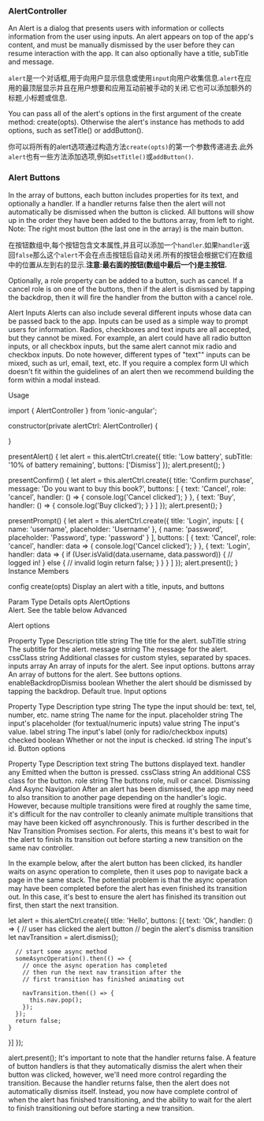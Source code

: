 ### AlertController

An Alert is a dialog that presents users with information or collects information from the user using inputs. An alert appears on top of the app's content, and must be manually dismissed by the user before they can resume interaction with the app. It can also optionally have a title, subTitle and message.

`alert`是一个对话框,用于向用户显示信息或使用`input`向用户收集信息.`alert`在应用的最顶层显示并且在用户想要和应用互动前被手动的关闭.它也可以添加额外的标题,小标题或信息.

You can pass all of the alert's options in the first argument of the create method: create(opts). Otherwise the alert's instance has methods to add options, such as setTitle() or addButton().

你可以将所有的alert选项通过构造方法`create(opts)`的第一个参数传递进去.此外`alert`也有一些方法添加选项,例如`setTitle()`或`addButton()`.

### Alert Buttons


In the array of buttons, each button includes properties for its text, and optionally a handler. If a handler returns false then the alert will not automatically be dismissed when the button is clicked. All buttons will show up in the order they have been added to the buttons array, from left to right. Note: The right most button (the last one in the array) is the main button.

在按钮数组中,每个按钮包含文本属性,并且可以添加一个`handler`.如果`handler`返回`false`那么这个`alert`不会在点击按钮后自动关闭.所有的按钮会根据它们在数组中的位置从左到右的显示.**注意:最右面的按钮(数组中最后一个)是主按钮.**

Optionally, a role property can be added to a button, such as cancel. If a cancel role is on one of the buttons, then if the alert is dismissed by tapping the backdrop, then it will fire the handler from the button with a cancel role.

Alert Inputs
Alerts can also include several different inputs whose data can be passed back to the app. Inputs can be used as a simple way to prompt users for information. Radios, checkboxes and text inputs are all accepted, but they cannot be mixed. For example, an alert could have all radio button inputs, or all checkbox inputs, but the same alert cannot mix radio and checkbox inputs. Do note however, different types of "text"" inputs can be mixed, such as url, email, text, etc. If you require a complex form UI which doesn't fit within the guidelines of an alert then we recommend building the form within a modal instead.

Usage

import { AlertController } from 'ionic-angular';

constructor(private alertCtrl: AlertController) {

}

presentAlert() {
  let alert = this.alertCtrl.create({
    title: 'Low battery',
    subTitle: '10% of battery remaining',
    buttons: ['Dismiss']
  });
  alert.present();
}

presentConfirm() {
  let alert = this.alertCtrl.create({
    title: 'Confirm purchase',
    message: 'Do you want to buy this book?',
    buttons: [
      {
        text: 'Cancel',
        role: 'cancel',
        handler: () => {
          console.log('Cancel clicked');
        }
      },
      {
        text: 'Buy',
        handler: () => {
          console.log('Buy clicked');
        }
      }
    ]
  });
  alert.present();
}

presentPrompt() {
  let alert = this.alertCtrl.create({
    title: 'Login',
    inputs: [
      {
        name: 'username',
        placeholder: 'Username'
      },
      {
        name: 'password',
        placeholder: 'Password',
        type: 'password'
      }
    ],
    buttons: [
      {
        text: 'Cancel',
        role: 'cancel',
        handler: data => {
          console.log('Cancel clicked');
        }
      },
      {
        text: 'Login',
        handler: data => {
          if (User.isValid(data.username, data.password)) {
            // logged in!
          } else {
            // invalid login
            return false;
          }
        }
      }
    ]
  });
  alert.present();
}
Instance Members

 config
 create(opts)
Display an alert with a title, inputs, and buttons

Param	Type	Details
opts	AlertOptions	
Alert. See the table below
Advanced

Alert options

Property	Type	Description
title	string	The title for the alert.
subTitle	string	The subtitle for the alert.
message	string	The message for the alert.
cssClass	string	Additional classes for custom styles, separated by spaces.
inputs	array	An array of inputs for the alert. See input options.
buttons	array	An array of buttons for the alert. See buttons options.
enableBackdropDismiss	boolean	Whether the alert should be dismissed by tapping the backdrop. Default true.
Input options

Property	Type	Description
type	string	The type the input should be: text, tel, number, etc.
name	string	The name for the input.
placeholder	string	The input's placeholder (for textual/numeric inputs)
value	string	The input's value.
label	string	The input's label (only for radio/checkbox inputs)
checked	boolean	Whether or not the input is checked.
id	string	The input's id.
Button options

Property	Type	Description
text	string	The buttons displayed text.
handler	any	Emitted when the button is pressed.
cssClass	string	An additional CSS class for the button.
role	string	The buttons role, null or cancel.
Dismissing And Async Navigation
After an alert has been dismissed, the app may need to also transition to another page depending on the handler's logic. However, because multiple transitions were fired at roughly the same time, it's difficult for the nav controller to cleanly animate multiple transitions that may have been kicked off asynchronously. This is further described in the Nav Transition Promises section. For alerts, this means it's best to wait for the alert to finish its transition out before starting a new transition on the same nav controller.

In the example below, after the alert button has been clicked, its handler waits on async operation to complete, then it uses pop to navigate back a page in the same stack. The potential problem is that the async operation may have been completed before the alert has even finished its transition out. In this case, it's best to ensure the alert has finished its transition out first, then start the next transition.

let alert = this.alertCtrl.create({
  title: 'Hello',
  buttons: [{
    text: 'Ok',
    handler: () => {
      // user has clicked the alert button
      // begin the alert's dismiss transition
      let navTransition = alert.dismiss();

      // start some async method
      someAsyncOperation().then(() => {
        // once the async operation has completed
        // then run the next nav transition after the
        // first transition has finished animating out

        navTransition.then(() => {
          this.nav.pop();
        });
      });
      return false;
    }
  }]
});

alert.present();
It's important to note that the handler returns false. A feature of button handlers is that they automatically dismiss the alert when their button was clicked, however, we'll need more control regarding the transition. Because the handler returns false, then the alert does not automatically dismiss itself. Instead, you now have complete control of when the alert has finished transitioning, and the ability to wait for the alert to finish transitioning out before starting a new transition.